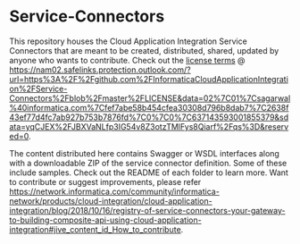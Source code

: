 # Service-Connectors
This repository houses the Cloud Application Integration Service Connectors that are meant to be created, distributed, shared, updated by anyone who wants to contribute. Check out the <a href="https://nam02.safelinks.protection.outlook.com/?url=https%3A%2F%2Fgithub.com%2FInformaticaCloudApplicationIntegration%2FService-Connectors%2Fblob%2Fmaster%2FLICENSE&data=02%7C01%7Csagarwal%40informatica.com%7Cfef7abe58b454cfea30308d796b8dab7%7C2638f43ef77d4fc7ab927b753b7876fd%7C0%7C0%7C637143593001855379&sdata=yqCJEX%2FJBXVaNLfp3IG54v8Z3otzTMlFys8Qiarf%2Fqs%3D&reserved=0" target="_blank">license terms</a> @ https://nam02.safelinks.protection.outlook.com/?url=https%3A%2F%2Fgithub.com%2FInformaticaCloudApplicationIntegration%2FService-Connectors%2Fblob%2Fmaster%2FLICENSE&data=02%7C01%7Csagarwal%40informatica.com%7Cfef7abe58b454cfea30308d796b8dab7%7C2638f43ef77d4fc7ab927b753b7876fd%7C0%7C0%7C637143593001855379&sdata=yqCJEX%2FJBXVaNLfp3IG54v8Z3otzTMlFys8Qiarf%2Fqs%3D&reserved=0.

The content distributed here contains Swagger or WSDL interfaces along with a downloadable ZIP of the service connector definition. Some of these include samples. Check out the README of each folder to learn more. 
Want to contribute or suggest improvements, please refer https://network.informatica.com/community/informatica-network/products/cloud-integration/cloud-application-integration/blog/2018/10/16/registry-of-service-connectors-your-gateway-to-building-composite-api-using-cloud-application-integration#jive_content_id_How_to_contribute.
